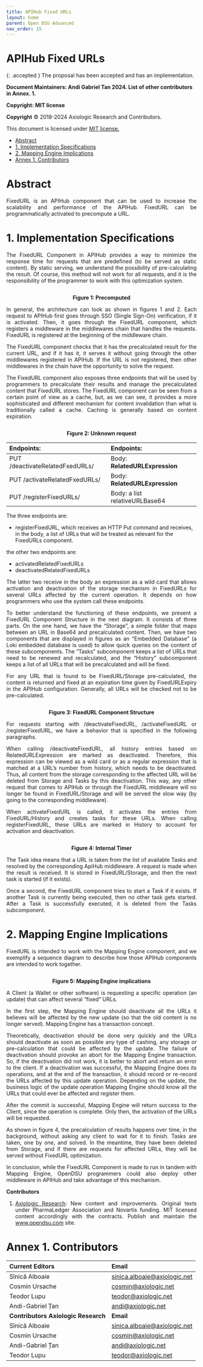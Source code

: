 ```yaml
---
title: APIHub Fixed URLs 
layout: home
parent: Open DSU Advanced
nav_order: 15
---
```


# **APIHub Fixed URLs**

{: .accepted }
The proposal has been accepted and has an implementation.


**Document Maintainers: Andi Gabriel Tan 2024. List of other contributors in Annex. 1.**

**Copyright: MIT license**

 **Copyright** © 2018-2024 Axiologic Research and Contributors.

This document is licensed under [MIT license.](https://en.wikipedia.org/wiki/MIT_License)
 
<!-- TOC -->
* [Abstract](#abstract)
* [1. Implementation Specifications](#1-implementation-specifications)
* [2. Mapping Engine Implications](#2-mapping-engine-implications)
* [Annex 1. Contributors](#annex-1-contributors)
<!-- TOC -->

# Abstract

<p style='text-align: justify;'>FixedURL is an APIHub component that can be used to increase the scalability and performance of the APIHub. FixedURL can be programmatically activated to precompute a URL.
</p>

# 1. Implementation Specifications

<p style='text-align: justify;'>The FixedURL Component in APIHub provides a way to minimize the response time for requests that are predefined (to be served as static content). By static serving, we understand the possibility of pre-calculating the result. Of course, this method will not work for all requests, and it is the responsibility of the programmer to work with this optimization system.
</p>

<div style="text-align:center;">
    <img alt="" src="" class="imgMain" style="max-width: 69%; margin-left: 0px;"/>
    <p><b>Figure 1: Precomputed</b></p>
</div>

<p style='text-align: justify;'>In general, the architecture can look as shown in figures 1 and 2. Each request to APIHub first goes through SSO (Single Sign-On) verification, if it is activated. Then, it goes through the FixedURL component, which registers a middleware in the middlewares chain that handles the requests. FixedURL is registered at the beginning of the middleware chain.
</p>

<p style='text-align: justify;'>The FixedURL component checks that it has the precalculated result for the current URL, and if it has it, it serves it without going through the other middlewares registered in APIHub. If the URL is not registered, then other middlewares in the chain have the opportunity to solve the request.
</p>

<p style='text-align: justify;'>The FixedURL component also exposes three endpoints that will be used by programmers to precalculate their results and manage the precalculated content that FixedURL stores. The FixedURL component can be seen from a certain point of view as a cache, but, as we can see, it provides a more sophisticated and different mechanism for content invalidation than what is traditionally called a cache. Caching is generally based on content expiration.
</p>

<div style="text-align:center;">
    <img alt="" src="" class="imgMain" style="max-width: 69%; margin-left: 0px;"/>
    <p><b>Figure 2: Unknown request</b></p>
</div>


| Endpoints:                           | Endpoints:                         |
|:-------------------------------------|:-----------------------------------|
| PUT /deactivateRelatedFxedURLs/      | Body: **RelatedURLExpression**     |
| PUT /activateRelatedFxedURLs/        | Body: **RelatedURLExpression**     |
| PUT  /registerFixedURLs/             | Body: a list relativeURLBase64     |

The three endpoints are:


* registerFixedURL, which receives an HTTP Put command and receives, in the body, a list of URLs that will be treated as relevant for the FixedURLs component.

the other two endpoints are:
* activatedRelatedFixedURLs
* deactivatedRelatedFixedURLs

<p style='text-align: justify;'>The latter two receive in the body an expression as a wild card that allows activation and deactivation of the storage mechanism in FixedURLs for several URLs affected by the current operation. It depends on how programmers who use the system call these endpoints.
</p>

<p style='text-align: justify;'>To better understand the functioning of these endpoints, we present a FixedURL Component Structure in the next diagram. It consists of three parts. On the one hand, we have the “Storage”, a simple folder that maps between an URL in Base64 and precalculated content. Then, we have two components that are displayed in figures as an “Embedded Database” (a Loki embedded database is used) to allow quick queries on the content of these subcomponents. The “Tasks” subcomponent keeps a list of URLs that need to be renewed and recalculated, and the “History” subcomponent keeps a list of all URLs that will be precalculated and will be fixed.
</p>

<p style='text-align: justify;'>For any URL that is found to be FixedURL/Storage pre-calculated, the content is returned and fixed at an expiration time given by FixedURLExpiry in the APIHub configuration. Generally, all URLs will be checked not to be pre-calculated.
</p>

<div style="text-align:center;">
    <img alt="" src="" class="imgMain" style="max-width: 69%; margin-left: 0px;"/>
    <p><b>Figure 3: FixedURL Component Structure</b></p>
</div>


<p style='text-align: justify;'>For requests starting with /deactivateFixedURL, /activateFixedURL or /registerFixedURL, we have a behavior that is specified in the following paragraphs.
</p>

<p style='text-align: justify;'>When calling /deactivateFixedURL, all history entries based on RelatedURLExpression are marked as deactivated. Therefore, this expression can be viewed as a wild card or as a regular expression that is matched at a URL’s number from history, which needs to be deactivated. Thus, all content from the storage corresponding to the affected URL will be deleted from Storage and Tasks by this deactivation. This way, any other request that comes to APIHub or through the FixedURL middleware will no longer be found in FixedURL/Storage and will be served the slow way (by going to the corresponding middleware).
</p>

<p style='text-align: justify;'>When activateFixedURL is called, it activates the entries from FixedURL/History and creates tasks for these URLs. When calling registerFixedURL, these URLs are marked in History to account for activation and deactivation.
</p>

<div style="text-align:center;">
    <img alt="" src="" class="imgMain" style="max-width: 69%; margin-left: 0px;"/>
    <p><b> Figure 4: Internal Timer</b></p>
</div>


<p style='text-align: justify;'>The Task idea means that a URL is taken from the list of available Tasks and resolved by the corresponding ApiHub middleware. A request is made when the result is received. It is stored in FixedURL/Storage, and then the next task is started (if it exists).
</p>

<p style='text-align: justify;'>Once a second, the FixedURL component tries to start a Task if it exists. If another Task is currently being executed, then no other task gets started. After a Task is successfully executed, it is deleted from the Tasks subcomponent.
</p>

# 2. Mapping Engine Implications

<p style='text-align: justify;'>FixedURL is intended to work with the Mapping Engine component, and we exemplify a sequence diagram to describe how those APIHub components are intended to work together.
</p>


<div style="text-align:center;">
    <img alt="" src="" class="imgMain" style="max-width: 69%; margin-left: 0px;"/>
    <p><b> Figure 5: Mapping Engine implications </b></p>
</div>


<p style='text-align: justify;'>A Client (a Wallet or other software) is requesting a specific operation (an update) that can affect several “fixed” URLs.
</p>

<p style='text-align: justify;'>In the first step, the Mapping Engine should deactivate all the URLs it believes will be affected by the new update (so that the old content is no longer served). Mapping Engine has  a transaction concept.
</p>

<p style='text-align: justify;'>Theoretically, deactivation should be done very quickly and the URLs should deactivate as soon as possible any type of cashing, any storage or pre-calculation that could be affected by the update. The failure of deactivation should provoke an abort for the Mapping Engine transaction. So, if the deactivation did not work, it is better to abort and return an error to the client. If a deactivation was successful, the Mapping Engine does its operations, and at the end of the transaction, it should record or re-record the URLs affected by this update operation. Depending on the update, the business logic of the update operation Mapping Engine should know all the URLs that could ever be affected and register them.
</p>

<p style='text-align: justify;'>After the commit is successful, Mapping Engine will return success to the Client, since the operation is complete. Only then, the activation of the URLs will be requested.
</p>

<p style='text-align: justify;'>As shown in figure 4, the precalculation of results happens over time, in the background, without asking any client to wait for it to finish. Tasks are taken, one by one, and solved. In the meantime, they have been deleted from Storage, and if there are requests for affected URLs, they will be served without FixedURL optimization.
</p>

<p style='text-align: justify;'>In conclusion, while the FixedURL Component is made to run in tandem with Mapping Engine, OpenDSU programmers could also deploy other middleware in APIHub and take advantage of this mechanism.

</p>



**Contributors**


1. <p style='text-align: justify;'><a href="www.axiologic.net">Axiologic Research</a>: New content and improvements. Original texts under PharmaLedger Association and Novartis funding. MIT licensed content accordingly with the contracts. Publish and maintain the <a href="www.opendsu.com">www.opendsu.com</a> site.


# Annex 1. Contributors

| **Current Editors**                   | **Email**                                  |
|:--------------------------------------|:-------------------------------------------|
| Sînică Alboaie                        | sinica.alboaie@axiologic.net               |
| Cosmin Ursache                        | cosmin@axiologic.net                       |
| Teodor Lupu                           | teodor@axiologic.net                       |
| Andi-Gabriel Țan                      | andi@axiologic.net                         |
| **Contributors Axiologic Research**   | **Email**                                  |
| Sînică Alboaie                        | sinica.alboaie@axiologic.net               |
| Cosmin Ursache                        | cosmin@axiologic.net                       |
| Andi-Gabriel Țan                      | andi@axiologic.net                         |
| Teodor Lupu                           | teodor@axiologic.net                       |

